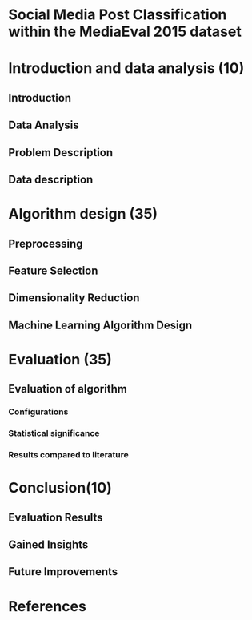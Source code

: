 # Social Media Post Classification within the MediaEval 2015 dataset

# Introduction and data analysis (10)

## Introduction

## Data Analysis

## Problem Description

## Data description

# Algorithm design (35)

## Preprocessing

## Feature Selection

## Dimensionality Reduction

## Machine Learning Algorithm Design

# Evaluation (35)

## Evaluation of algorithm

### Configurations

### Statistical significance

### Results compared to literature

# Conclusion(10)

## Evaluation Results

## Gained Insights

## Future Improvements

# References